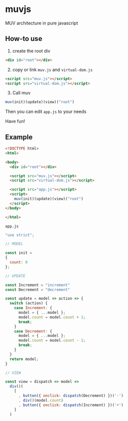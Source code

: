 # muvjs
MUV architecture in pure javascript

## How-to use
1. create the root div 
```html
<div id="root"></div>
```
2. copy or link `muv.js` and `virtual-dom.js` 
```html
<script src="muv.js"></script>
<script src="virtual-dom.js"></script>
```

3. Call muv 
```js
muv(init)(update)(view)("root")
```

Then you can edit `app.js` to your needs

Have fun!

## Example
```html
<!DOCTYPE html>
<html>

<body>
  <div id="root"></div>

  <script src="muv.js"></script>
  <script src="virtual-dom.js"></script>

  <script src="app.js"></script>
  <script>
    muv(init)(update)(view)("root")
  </script>
</body>

</html>
```

`app.js`
```js
"use strict";

// MODEL

const init =
{
  count: 0
};

// UPDATE

const Increment = "increment"
const Decrement = "decrement"

const update = model => action => {
  switch (action) {
    case Increment: {
      model = { ...model };
      model.count = model.count + 1;
      break;
    }
    case Decrement: {
      model = { ...model };
      model.count = model.count - 1;
      break;
    }
  }
  return model;
}

// VIEW 

const view = dispatch => model =>
  div()(
    [
      , button({ onclick: dispatch(Decrement) })('-')
      , div()(model.count)
      , button({ onclick: dispatch(Increment) })('+')
    ]
  )
```
